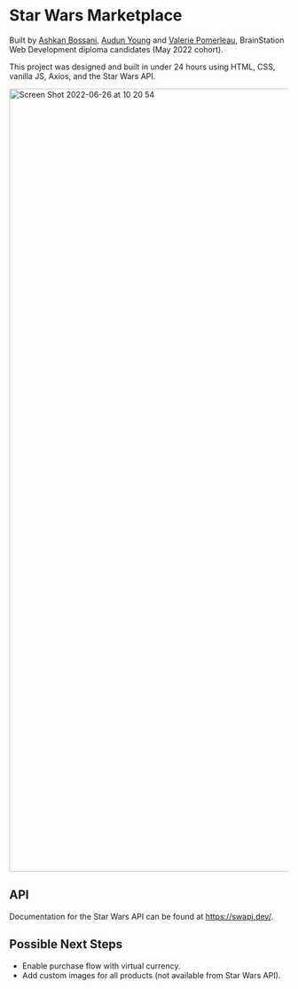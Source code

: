 # Star Wars Marketplace

Built by [Ashkan Bossani](https://github.com/ashkanbossani), [Audun Young](https://github.com/auditie) and [Valerie Pomerleau](https://github.com/vpomerleau/), BrainStation Web Development diploma candidates (May 2022 cohort).

This project was designed and built in under 24 hours using HTML, CSS, vanilla JS, Axios, and the Star Wars API.

<img width="1410" alt="Screen Shot 2022-06-26 at 10 20 54" src="https://user-images.githubusercontent.com/22231637/175826407-6ab9bb31-14ff-44e6-829d-63e81813bb65.png">

## API

Documentation for the Star Wars API can be found at https://swapi.dev/.

## Possible Next Steps

- Enable purchase flow with virtual currency.
- Add custom images for all products (not available from Star Wars API).
